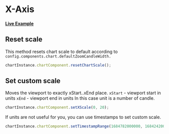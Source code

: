 # X-Axis

#### <!--CSB_LINK-->[Live Example](https://codesandbox.io/s/zmdmdn)<!--/CSB_LINK-->

## Reset scale

This method resets chart scale to default according to `config.components.chart.defaultZoomCandleWidth.`

```js
chartInstance.chartComponent.resetChartScale();
```

## Set custom scale

Moves the viewport to exactly xStart..xEnd place.
`xStart` - viewport start in units
`xEnd` - viewport end in units
In this case unit is a number of candle.

```js
chartInstance.chartComponent.setXScale(0, 20);
```

If units are not useful for you, you can use timestamps to set custom scale.

```js
chartInstance.chartComponent.setTimestampRange(1684782000000, 1684242000000);
```
